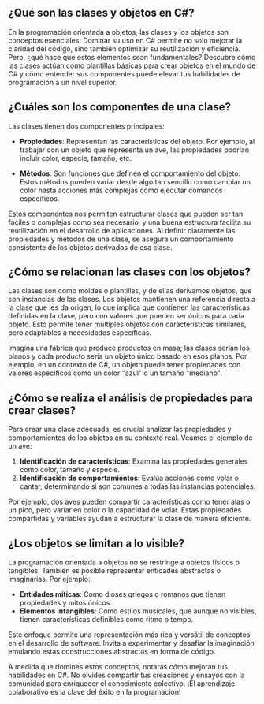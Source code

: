 ## ¿Qué son las clases y objetos en C#?

En la programación orientada a objetos, las clases y los objetos son conceptos esenciales. Dominar su uso en C# permite no solo mejorar la claridad del código, sino también optimizar su reutilización y eficiencia. Pero, ¿qué hace que estos elementos sean fundamentales? Descubre cómo las clases actúan como plantillas básicas para crear objetos en el mundo de C# y cómo entender sus componentes puede elevar tus habilidades de programación a un nivel superior.

## ¿Cuáles son los componentes de una clase?

Las clases tienen dos componentes principales:

- **Propiedades**: Representan las características del objeto. Por ejemplo, al trabajar con un objeto que representa un ave, las propiedades podrían incluir color, especie, tamaño, etc.
    
- **Métodos**: Son funciones que definen el comportamiento del objeto. Estos métodos pueden variar desde algo tan sencillo como cambiar un color hasta acciones más complejas como ejecutar comandos específicos.
    

Estos componentes nos permiten estructurar clases que pueden ser tan fáciles o complejas como sea necesario, y una buena estructura facilita su reutilización en el desarrollo de aplicaciones. Al definir claramente las propiedades y métodos de una clase, se asegura un comportamiento consistente de los objetos derivados de esa clase.

## ¿Cómo se relacionan las clases con los objetos?

Las clases son como moldes o plantillas, y de ellas derivamos objetos, que son instancias de las clases. Los objetos mantienen una referencia directa a la clase que les da origen, lo que implica que contienen las características definidas en la clase, pero con valores que pueden ser únicos para cada objeto. Esto permite tener múltiples objetos con características similares, pero adaptables a necesidades específicas.

Imagina una fábrica que produce productos en masa; las clases serían los planos y cada producto sería un objeto único basado en esos planos. Por ejemplo, en un contexto de C#, un objeto puede tener propiedades con valores específicos como un color "azul" o un tamaño "mediano".

## ¿Cómo se realiza el análisis de propiedades para crear clases?

Para crear una clase adecuada, es crucial analizar las propiedades y comportamientos de los objetos en su contexto real. Veamos el ejemplo de un ave:

1. **Identificación de características**: Examina las propiedades generales como color, tamaño y especie.
2. **Identificación de comportamientos**: Evalúa acciones como volar o cantar, determinando si son comunes a todas las instancias potenciales.

Por ejemplo, dos aves pueden compartir características como tener alas o un pico, pero variar en color o la capacidad de volar. Estas propiedades compartidas y variables ayudan a estructurar la clase de manera eficiente.

## ¿Los objetos se limitan a lo visible?

La programación orientada a objetos no se restringe a objetos físicos o tangibles. También es posible representar entidades abstractas o imaginarias. Por ejemplo:

- **Entidades míticas**: Como dioses griegos o romanos que tienen propiedades y mitos únicos.
- **Elementos intangibles**: Como estilos musicales, que aunque no visibles, tienen características definibles como ritmo o tempo.

Este enfoque permite una representación más rica y versátil de conceptos en el desarrollo de software. Invita a experimentar y desafiar la imaginación emulando estas construcciones abstractas en forma de código.

A medida que domines estos conceptos, notarás cómo mejoran tus habilidades en C#. No olvides compartir tus creaciones y ensayos con la comunidad para enriquecer el conocimiento colectivo. ¡El aprendizaje colaborativo es la clave del éxito en la programación!